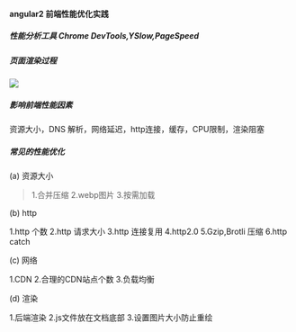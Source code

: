 #### angular2 前端性能优化实践

##### 性能分析工具 Chrome DevTools,YSlow,PageSpeed

##### 页面渲染过程
<img src="https://img-blog.csdn.net/20160307015733394">

##### 影响前端性能因素
 
资源大小，DNS 解析，网络延迟，http连接，缓存，CPU限制，渲染阻塞

##### 常见的性能优化

(a) 资源大小

> 1.合并压缩
> 2.webp图片
> 3.按需加载

(b) http

1.http 个数
2.http 请求大小
3.http 连接复用
4.http2.0
5.Gzip,Brotli 压缩
6.http catch

(c) 网络

1.CDN
2.合理的CDN站点个数
3.负载均衡

(d) 渲染

1.后端渲染
2.js文件放在文档底部
3.设置图片大小防止重绘






 
 
 
